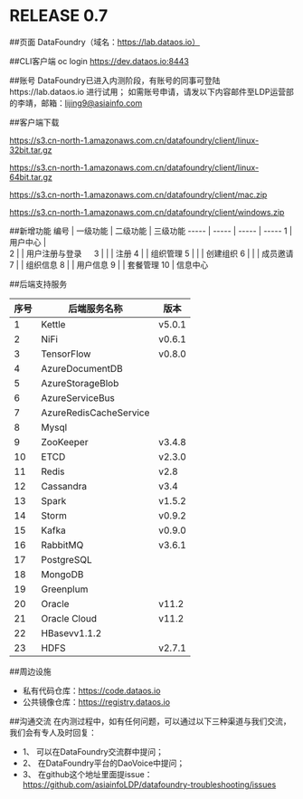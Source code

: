 # RELEASE 0.7
##页面
DataFoundry（域名：https://lab.dataos.io）

##CLI客户端
oc login https://dev.dataos.io:8443
 
##账号
DataFoundry已进入内测阶段，有账号的同事可登陆https://lab.dataos.io 进行试用；
如需账号申请，请发以下内容邮件至LDP运营部的李靖，邮箱：lijing9@asiainfo.com 

##客户端下载　

https://s3.cn-north-1.amazonaws.com.cn/datafoundry/client/linux-32bit.tar.gz

https://s3.cn-north-1.amazonaws.com.cn/datafoundry/client/linux-64bit.tar.gz

https://s3.cn-north-1.amazonaws.com.cn/datafoundry/client/mac.zip

https://s3.cn-north-1.amazonaws.com.cn/datafoundry/client/windows.zip

##新增功能
编号 | 一级功能 | 二级功能 | 三级功能 
----- | ----- | ----- | ----- 
1 | 用户中心 |  
2	|  | 用户注册与登录	　
3	 |  |  | 注册	
4	 |  | 组织管理
5	 |  |  | 创建组织
6	 |  |  | 成员邀请
7	 |  | 组织信息
8	 |  | 用户信息
9	 |  | 套餐管理
10 | 信息中心

##后端支持服务 

序号 | 后端服务名称 | 版本 
----- | ----- | ----- 
1 | Kettle | v5.0.1
2 | NiFi | v0.6.1
3 | TensorFlow | v0.8.0
4 | AzureDocumentDB | 
5 | AzureStorageBlob | 
6 | AzureServiceBus |  
7 | AzureRedisCacheService | 	
8 | Mysql | 
9 | ZooKeeper | v3.4.8
10 | ETCD | v2.3.0
11 | Redis | v2.8
12 | Cassandra | v3.4
13 | Spark | v1.5.2
14 | Storm | v0.9.2
15 | Kafka | v0.9.0
16 | RabbitMQ | v3.6.1
17 | PostgreSQL | 	
18 | MongoDB | 
19 | Greenplum | 
20 | Oracle | v11.2
21 | Oracle Cloud | v11.2
22 | HBasevv1.1.2
23 | HDFS | v2.7.1

##周边设施
- 私有代码仓库：https://code.dataos.io
- 公共镜像仓库：https://registry.dataos.io
 
##沟通交流
在内测过程中，如有任何问题，可以通过以下三种渠道与我们交流，我们会有专人及时回复：
- 1、 可以在DataFoundry交流群中提问；
- 2、 在DataFoundry平台的DaoVoice中提问；
- 3、 在github这个地址里面提issue：https://github.com/asiainfoLDP/datafoundry-troubleshooting/issues
 
 


